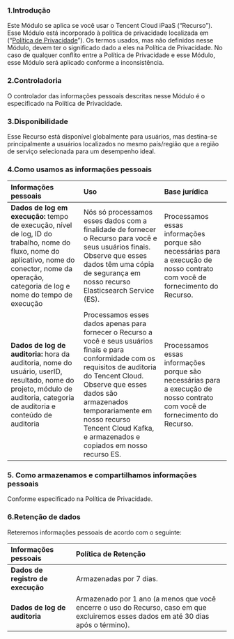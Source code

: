 ### 1.Introdução

Este Módulo se aplica se você usar o Tencent Cloud iPaaS (“Recurso”). Esse Módulo está incorporado à política de privacidade localizada em (“[Política de Privacidade](https://intl.cloud.tencent.com/document/product/301/17345 )”). Os termos usados, mas não definidos nesse Módulo, devem ter o significado dado a eles na Política de Privacidade. No caso de qualquer conflito entre a Política de Privacidade e esse Módulo, esse Módulo será aplicado conforme a inconsistência.

### 2.Controladoria

O controlador das informações pessoais descritas nesse Módulo é o especificado na Política de Privacidade.

### 3.Disponibilidade

Esse Recurso está disponível globalmente para usuários, mas destina-se principalmente a usuários localizados no mesmo país/região que a região de serviço selecionada para um desempenho ideal.

### 4.Como usamos as informações pessoais

| Informações pessoais | Uso    | Base jurídica   |
| :------------------------------------------------------------ | :------------------------------------------------------------ | :------------------------------------------------------------ |
| **Dados de log em execução:** tempo de execução, nível de log, ID do trabalho, nome do fluxo, nome do aplicativo, nome do conector, nome da operação, categoria de log e nome do tempo de execução | Nós só processamos esses dados com a finalidade de fornecer o Recurso para você e seus usuários finais.<br>Observe que esses dados têm uma cópia de segurança em nosso recurso Elasticsearch Service (ES).| Processamos essas informações porque são necessárias para a execução de nosso contrato com você de fornecimento do Recurso. |
| **Dados de log de auditoria:** hora da auditoria, nome do usuário, userID, resultado, nome do projeto, módulo de auditoria, categoria de auditoria e conteúdo de auditoria | Processamos esses dados apenas para fornecer o Recurso a você e seus usuários finais e para conformidade com os requisitos de auditoria do Tencent Cloud.<br>Observe que esses dados são armazenados temporariamente em nosso recurso Tencent Cloud Kafka, e armazenados e copiados em nosso recurso ES. | Processamos essas informações porque são necessárias para a execução de nosso contrato com você de fornecimento do Recurso. |


### 5\. Como armazenamos e compartilhamos informações pessoais

Conforme especificado na Política de Privacidade.

### 6.Retenção de dados

Reteremos informações pessoais de acordo com o seguinte:

| Informações pessoais | Política de Retenção    |
| :-------------------- | :------------------------------------------------------------ |
| **Dados de registro de execução**    | Armazenadas por 7 dias. |
| **Dados de log de auditoria**       | Armazenado por 1 ano (a menos que você encerre o uso do Recurso, caso em que excluiremos esses dados em até 30 dias após o término). |
